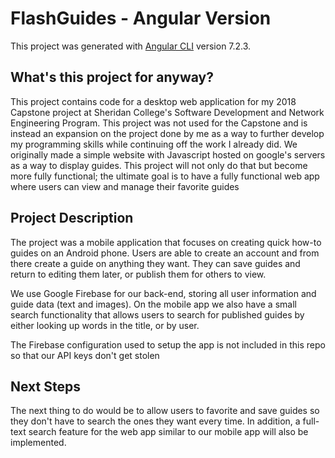 # FlashGuides - Angular Version

This project was generated with [Angular CLI](https://github.com/angular/angular-cli) version 7.2.3.

## What's this project for anyway?
This project contains code for a desktop web application for my 2018 Capstone project at Sheridan College's Software Development and Network Engineering Program. This project was not used for the Capstone and is instead an expansion on the project done by me as a way to further develop my programming skills while continuing off the work I already did. We originally made a simple website with Javascript hosted on google's servers as a way to display guides. This project will not only do that but become more fully functional; the ultimate goal is to have a fully functional web app where users can view and manage their favorite guides

## Project Description
The project was a mobile application that focuses on creating quick how-to guides on an Android phone. Users are able to create an account and from there create a guide on anything they want. They can save guides and return to editing them later, or publish them for others to view.

We use Google Firebase for our back-end, storing all user information and guide data (text and images). On the mobile app we also have a small search functionality that allows users to search for published guides by either looking up words in the title, or by user.

The Firebase configuration used to setup the app is not included in this repo so that our API keys don't get stolen

## Next Steps
The next thing to do would be to allow users to favorite and save guides so they don't have to search the ones they want every time. In addition, a full-text search feature for the web app similar to our mobile app will also be implemented.
